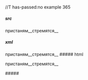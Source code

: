 //T has-passed:no
example 365
##### src
пристаням__стремятся__
##### xml
<?xml version="1.0" encoding="UTF-8"?>
<!DOCTYPE document SYSTEM "CommonMark.dtd">
<document xmlns="http://commonmark.org/xml/1.0">
  <paragraph>
    <text>пристаням__стремятся__</text>
  </paragraph>
</document>
##### html
<p>пристаням__стремятся__</p>
#####
